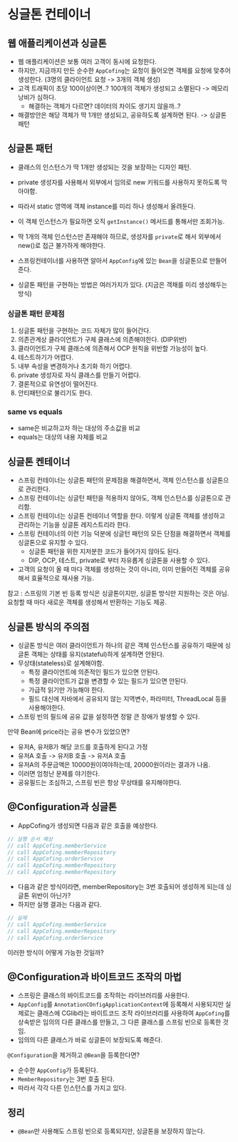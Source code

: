# 싱글톤 컨테이너

## 웹 애플리케이션과 싱글톤

- 웹 애플리케이션은 보통 여러 고객이 동시에 요청한다.
- 하지만, 지금까지 만든 순수한 `AppCofing`는 요청이 들어오면 객체를 요청에 맞추어 생성한다. (3명의 클라이언트 요청 -> 3개의 객체 생성)
- 고객 트래픽이 초당 100이상이면..? 100개의 객체가 생성되고 소멸된다 -> 메모리 낭비가 심하다.
  - 해결하는 객체가 다르면? 데이터의 차이도 생기지 않을까..?
- 해결방안은 해당 객체가 딱 1개만 생성되고, 공유하도록 설계하면 된다. -> 싱글톤 패턴

## 싱글톤 패턴
- 클래스의 인스턴스가 딱 1개만 생성되는 것을 보장하는 디자인 패턴.
- private 생성자를 사용해서 외부에서 임의로 new 키워드를 사용하지 못하도록 막아야함.
- 따라서 static 영역에 객체 instance를 미리 하나 생성해서 올려둔다.
- 이 객체 인스턴스가 필요하면 오직 `getInstance()` 메서드를 통해서만 조회가능.
- 딱 1개의 객체 인스턴스만 존재해야 하므로, 생성자를 `private`로 해서 외부에서 new()로 접근 불가하게 해야한다.

- 스프링컨테이너를 사용하면 알아서 `AppConfig`에 있는 `Bean`을 싱글톤으로 만들어준다.
- 싱글톤 패턴을 구현하는 방법은 여러가지가 있다. (지금은 객채를 미리 생성해두는 방식)

### 싱글톤 패턴 문제점
1. 싱글톤 패턴을 구현하는 코드 자체가 많이 들어간다.
2. 의존관계상 클라이언트가 구체 클래스에 의존해야한다. (DIP위반)
3. 클라이언트가 구체 클래스에 의존해서 OCP 원칙을 위반할 가능성이 높다.
4. 테스트하기가 어렵다.
5. 내부 속성을 변경하거나 초기화 하기 어렵다.
6. private 생성자로 자식 클래스를 만들기 어렵다.
7. 결론적으로 유연성이 떨어진다.
8. 안티패턴으로 불리기도 한다.

### same vs equals

- same은 비교하고자 하는 대상의 주소값을 비교
- equals는 대상의 내용 자체를 비교


## 싱글톤 켄테이너
- 스프링 컨테이너는 싱글톤 패턴의 문제점을 해결하면서, 객체 인스턴스를 싱글톤으로 관리한다.
- 스프링 컨테이너는 싱글턴 패턴을 적용하지 않아도, 객체 인스턴스를 싱글톤으로 관리함.
- 스프링 컨테이너는 싱글톤 컨테이너 역할을 한다. 이렇게 싱글톤 객체를 생성하고 관리하는 기능을 싱글톤 레지스트리라 한다.
- 스프링 컨테이너의 이런 기능 덕분에 싱글턴 패턴의 모든 단점을 해결하면서 객체를 싱글톤으로 유지할 수 있다.
  - 싱글톤 패턴을 위한 지저분한 코드가 들어가지 않아도 된다.
  - DIP, OCP, 테스트, private로 부터 자유롭게 싱글톤을 사용할 수 있다.
- 고객의 요청이 올 때 마다 객체를 생성하는 것이 아니라, 이미 만들어진 객체를 공유해서 효율적으로 재사용 가능.

참고 : 스프링의 기본 빈 등록 방식은 싱글톤이지만, 싱글톤 방식만 지원하는 것은 아님. 요청할 때 마다 새로운 객체를 생성해서 반환하는 기능도 제공.


## 싱글톤 방식의 주의점
- 싱글톤 방식은 여러 클라이언트가 하나의 같은 객체 인스턴스를 공유하기 때문에 싱글톤 객체는 상태를 유지(stateful)하게 설계하면 안된다.
- 무상태(stateless)로 설계해야함.
  - 특정 클라이언트에 의존적인 필드가 있으면 안된다.
  - 특정 클라이언트가 값을 변경할 수 있는 필드가 있으면 안된다.
  - 가급적 읽기만 가능해야 한다.
  - 필드 대신에 자바에서 공유되지 않는 지역변수, 파라미터, ThreadLocal 등을 사용해야한다.
- 스프링 빈의 필드에 공유 값을 설정하면 정말 큰 장애가 발생할 수 있다.

만약 Bean에 price라는 공유 변수가 있었으면?
- 유저A, 유저B가 해당 코드를 호출하게 된다고 가정
- 유저A 호출 -> 유저B 호출 -> 유저A 호출
- 유저A의 주문금액은 10000원이여야하는데, 20000원이라는 결과가 나옴.
- 이러면 엄청난 문제를 야기한다.
- 공유필드는 조심하고, 스프링 빈은 항상 무상태를 유지해야한다.

## @Configuration과 싱글톤

- AppCofing가 생성되면 다음과 같은 호출을 예상한다.
```java
// 실행 순서 예상
// call AppCofing.memberService
// call AppCofing.memberRepository
// call AppCofing.orderService
// call AppCofing.memberRepository
// call AppCofing.memberRepository
```
- 다음과 같은 방식이라면, memberRepository는 3번 호출되어 생성하게 되는데 싱글톤 위반이 아닌가?
- 하지만 실행 결과는 다음과 같다.
```java
// 실제
// call AppCofing.memberService
// call AppCofing.memberRepository
// call AppCofing.orderService
```

이러한 방식이 어떻게 가능한 것일까?

## @Configuration과 바이트코드 조작의 마법
- 스프링은 클래스의 바이트코드를 조작하는 라이브러리를 사용한다.
- `AppConfig`를 `AnnotationCOnfigApplicationContext`에 등록해서 사용되지만 실제로는 
클래스에 CGlib라는 바이트코드 조작 라이브러리를 사용하여 `AppCofing`를 상속받은 임의의 다른 클래스를 만들고,
그 다른 클래스를 스프링 빈으로 등록한 것임.
- 임의의 다른 클래스가 바로 싱글톤이 보장되도록 해준다.

`@Configuration`을 제거하고 `@Bean`을 등록한다면?  
- 순수한 `AppConfig`가 등록된다.
- `MemberRepository`는 3번 호출 된다.
- 따라서 각각 다른 인스턴스를 가지고 있다.

## 정리

- `@Bean`만 사용해도 스프링 빈으로 등록되지만, 싱글톤을 보장하지 않는다.
